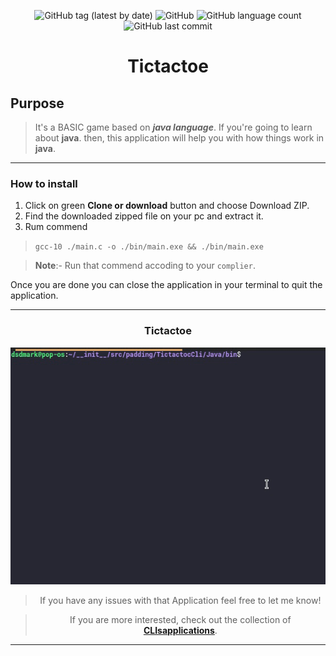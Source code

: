 <div align="center">


![GitHub tag (latest by date)](https://img.shields.io/github/v/tag/DSDmark/TictactocCli)
![GitHub](https://img.shields.io/github/license/DSDmark/TictactocCli)
![GitHub language count](https://img.shields.io/github/languages/count/DSDmark/TictactocCli)
![GitHub last commit](https://img.shields.io/github/last-commit/DSDmark/TictactocCli)

# Tictactoe

<div>

<div align="center">

<div align="left">

## Purpose

> It's a BASIC game based on ***java language***. If you're going to learn about **java**. then, this application will help you with how things work in **java**.

---

### How to install

1. Click on green **Clone or download** button and choose Download ZIP.
2. Find the downloaded zipped file on your pc and extract it.
3. Rum commend
> `gcc-10 ./main.c -o ./bin/main.exe && ./bin/main.exe`

> **Note**:- Run that commend accoding to your `complier`.

Once you are done  you can close the application in your terminal to quit the application.

---

</div>

### Tictactoe

![TicTacTocCli](../assets/images/java-perview.gif "TicTacTocCli")

</div>

> If you have any issues with that Application feel free to let me know!

> If you are more interested, check out the collection of [ **CLIsapplications**](https://github.com/DSDmark/CLIsapplications"CLIsapplications").

---
